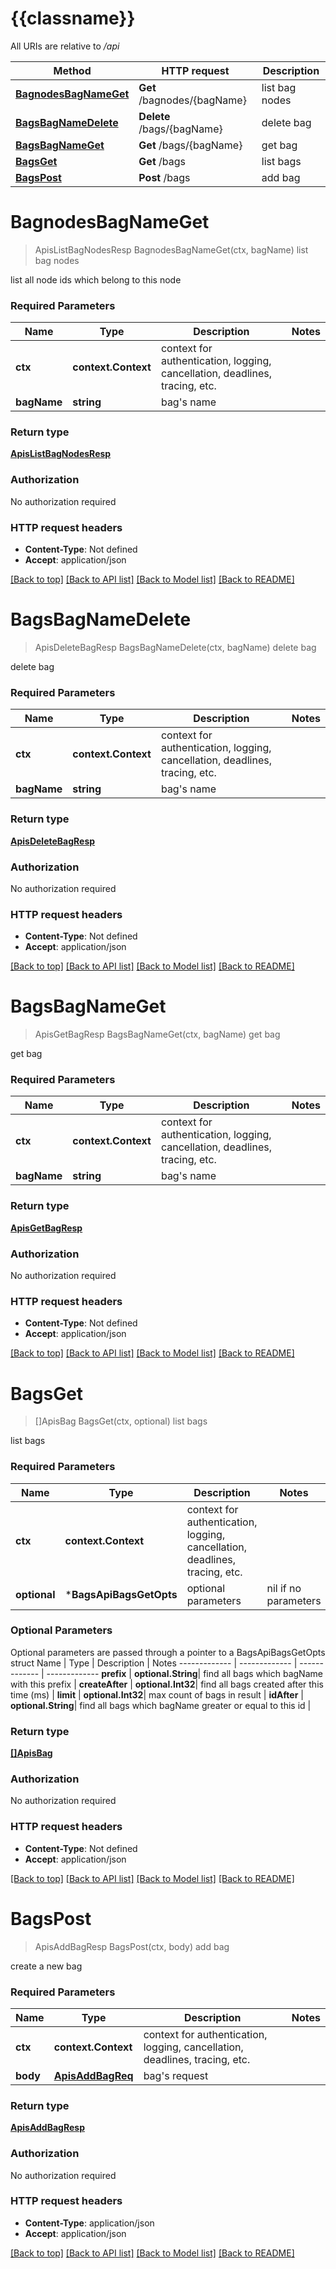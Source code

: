 # {{classname}}

All URIs are relative to */api*

Method | HTTP request | Description
------------- | ------------- | -------------
[**BagnodesBagNameGet**](BagsApi.md#BagnodesBagNameGet) | **Get** /bagnodes/{bagName} | list bag nodes
[**BagsBagNameDelete**](BagsApi.md#BagsBagNameDelete) | **Delete** /bags/{bagName} | delete bag
[**BagsBagNameGet**](BagsApi.md#BagsBagNameGet) | **Get** /bags/{bagName} | get bag
[**BagsGet**](BagsApi.md#BagsGet) | **Get** /bags | list bags
[**BagsPost**](BagsApi.md#BagsPost) | **Post** /bags | add bag

# **BagnodesBagNameGet**
> ApisListBagNodesResp BagnodesBagNameGet(ctx, bagName)
list bag nodes

list all node ids which belong to this node

### Required Parameters

Name | Type | Description  | Notes
------------- | ------------- | ------------- | -------------
 **ctx** | **context.Context** | context for authentication, logging, cancellation, deadlines, tracing, etc.
  **bagName** | **string**| bag&#x27;s name | 

### Return type

[**ApisListBagNodesResp**](apis.ListBagNodesResp.md)

### Authorization

No authorization required

### HTTP request headers

 - **Content-Type**: Not defined
 - **Accept**: application/json

[[Back to top]](#) [[Back to API list]](../README.md#documentation-for-api-endpoints) [[Back to Model list]](../README.md#documentation-for-models) [[Back to README]](../README.md)

# **BagsBagNameDelete**
> ApisDeleteBagResp BagsBagNameDelete(ctx, bagName)
delete bag

delete bag

### Required Parameters

Name | Type | Description  | Notes
------------- | ------------- | ------------- | -------------
 **ctx** | **context.Context** | context for authentication, logging, cancellation, deadlines, tracing, etc.
  **bagName** | **string**| bag&#x27;s name | 

### Return type

[**ApisDeleteBagResp**](apis.DeleteBagResp.md)

### Authorization

No authorization required

### HTTP request headers

 - **Content-Type**: Not defined
 - **Accept**: application/json

[[Back to top]](#) [[Back to API list]](../README.md#documentation-for-api-endpoints) [[Back to Model list]](../README.md#documentation-for-models) [[Back to README]](../README.md)

# **BagsBagNameGet**
> ApisGetBagResp BagsBagNameGet(ctx, bagName)
get bag

get bag

### Required Parameters

Name | Type | Description  | Notes
------------- | ------------- | ------------- | -------------
 **ctx** | **context.Context** | context for authentication, logging, cancellation, deadlines, tracing, etc.
  **bagName** | **string**| bag&#x27;s name | 

### Return type

[**ApisGetBagResp**](apis.GetBagResp.md)

### Authorization

No authorization required

### HTTP request headers

 - **Content-Type**: Not defined
 - **Accept**: application/json

[[Back to top]](#) [[Back to API list]](../README.md#documentation-for-api-endpoints) [[Back to Model list]](../README.md#documentation-for-models) [[Back to README]](../README.md)

# **BagsGet**
> []ApisBag BagsGet(ctx, optional)
list bags

list bags

### Required Parameters

Name | Type | Description  | Notes
------------- | ------------- | ------------- | -------------
 **ctx** | **context.Context** | context for authentication, logging, cancellation, deadlines, tracing, etc.
 **optional** | ***BagsApiBagsGetOpts** | optional parameters | nil if no parameters

### Optional Parameters
Optional parameters are passed through a pointer to a BagsApiBagsGetOpts struct
Name | Type | Description  | Notes
------------- | ------------- | ------------- | -------------
 **prefix** | **optional.String**| find all bags which bagName with this prefix | 
 **createAfter** | **optional.Int32**| find all bags created after this time (ms) | 
 **limit** | **optional.Int32**| max count of bags in result | 
 **idAfter** | **optional.String**| find all bags which bagName greater or equal to this id | 

### Return type

[**[]ApisBag**](apis.Bag.md)

### Authorization

No authorization required

### HTTP request headers

 - **Content-Type**: Not defined
 - **Accept**: application/json

[[Back to top]](#) [[Back to API list]](../README.md#documentation-for-api-endpoints) [[Back to Model list]](../README.md#documentation-for-models) [[Back to README]](../README.md)

# **BagsPost**
> ApisAddBagResp BagsPost(ctx, body)
add bag

create a new bag

### Required Parameters

Name | Type | Description  | Notes
------------- | ------------- | ------------- | -------------
 **ctx** | **context.Context** | context for authentication, logging, cancellation, deadlines, tracing, etc.
  **body** | [**ApisAddBagReq**](ApisAddBagReq.md)| bag&#x27;s request | 

### Return type

[**ApisAddBagResp**](apis.AddBagResp.md)

### Authorization

No authorization required

### HTTP request headers

 - **Content-Type**: application/json
 - **Accept**: application/json

[[Back to top]](#) [[Back to API list]](../README.md#documentation-for-api-endpoints) [[Back to Model list]](../README.md#documentation-for-models) [[Back to README]](../README.md)

